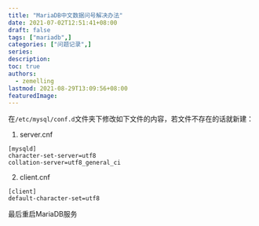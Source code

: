 ```yaml
---
title: "MariaDB中文数据问号解决办法"
date: 2021-07-02T12:51:41+08:00
draft: false
tags: ["mariadb",]
categories: ["问题记录",]
series:
description:
toc: true
authors:
  - zemelling
lastmod: 2021-08-29T13:09:56+08:00
featuredImage:
---
```


在`/etc/mysql/conf.d`文件夹下修改如下文件的内容，若文件不存在的话就新建：

1. server.cnf
  ```
[mysqld]
character-set-server=utf8 
collation-server=utf8_general_ci
```
2. client.cnf
  ```
[client]
default-character-set=utf8
```

最后重启MariaDB服务